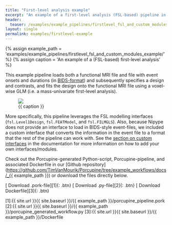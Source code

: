 ```yaml
---
title: "First-level analysis example"
excerpt: "An example of a first-level analysis (FSL-based) pipeline in Porcupine."
header:
  teaser: /examples/example_pipelines/firstlevel_fsl_and_custom_modules_example/porcupine_graph.png
layout: single
permalink: examples/firstlevel-example
---
```


{% assign example_path = 'examples/example_pipelines/firstlevel_fsl_and_custom_modules_example/' %}
{% assign caption = 'An example of a (FSL-based) first-level analysis' %}

This example pipeline loads both a functional MRI file and file with event
onsets and durations (in [BIDS-format](http://bids.neuroimaging.io/)) and
subsequently specifies a design and contrasts, and fits the design onto the
functional MRI file using a voxel-wise GLM (i.e. a mass-univariate first-level
analysis).

<figure>
	<a href="{{ site.url }}{{ site.baseurl }}/{{ example_path }}/porcupine_graph.png"><img
    src="{{ site.url }}{{ site.baseurl }}/{{ example_path }}/porcupine_graph.png"></a>
	<figcaption>{{ caption }}</figcaption>
</figure>

More specifically, this pipeline leverages the FSL modelling interfaces (`fsl.Level1Design`,
`fsl.FEATModel`, and `fsl.FILMGLS`). Also, because Nipype does not provide
an interface to load in BIDS-style event-files, we included a custom interface
that converts the information in the event file to a format that the rest of
the pipeline can work with. See the [section on custom interfaces](/Porcupine/documentation/advanced_1_custom_nodes) in the documentation
for more information on how to add your own interfaces/modules.

Check out the Porcupine-generated Python-script, Porcupine-pipeline, and
associated Dockerfile in our [Github repository](https://github.com/TimVanMourik/Porcupine/tree/example_workflows/docs/_{{ example_path }}) or download the files directly below.

[<i class="fa fa-download"></i> Download .pork-file][1]{: .btn}
[<i class="fa fa-download"></i> Download .py-file][2]{: .btn}
[<i class="fa fa-download"></i> Download Dockerfile][3]{: .btn}

[1]:{{ site.url }}{{ site.baseurl }}/{{ example_path }}/porcupine_pipeline.pork
[2]:{{ site.url }}{{ site.baseurl }}/{{ example_path }}/porcupine_generated_workflow.py
[3]:{{ site.url }}{{ site.baseurl }}/{{ example_path }}/Dockerfile
